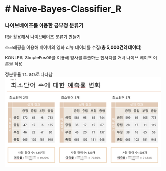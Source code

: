 # # Naive-Bayes-Classifier_R
### 나이브베이즈를 이용한 긍부정 분류기
R을 활용해서 나이브베이즈 분류기 만들기   

스크래핑을 이용해 네이버의 영화 리뷰 데이터를 수집(**총 5,000건의 데이터**)    

KONLP의 SimplePos09를 이용해 명사를 추출하는 전처리를 거쳐 나이브 베이즈 이론을 적용   

정분류율 `71.84%`로 나타남   
![result](./image/result_R.PNG)
